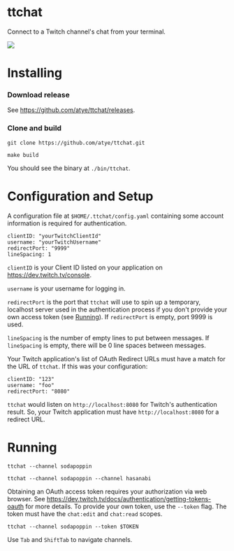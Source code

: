 # ttchat

Connect to a Twitch channel's chat from your terminal.

![](demo.gif)

# Installing

### Download release

See https://github.com/atye/ttchat/releases.

### Clone and build
```git clone https://github.com/atye/ttchat.git```

```make build```

You should see the binary at `./bin/ttchat`.

# Configuration and Setup

 A configuration file at `$HOME/.ttchat/config.yaml` containing some account information is required for authentication.

```
clientID: "yourTwitchClientId"
username: "yourTwitchUsername"
redirectPort: "9999"
lineSpacing: 1
```

`clientID` is your Client ID listed on your application on https://dev.twitch.tv/console.

`username` is your username for logging in.

`redirectPort` is the port that `ttchat` will use to spin up a temporary, localhost server used in the authentication process if you don't provide your own access token (see [Running](#running)). If `redirectPort` is empty, port 9999 is used.

`lineSpacing` is the number of empty lines to put between messages. If `lineSpacing` is empty, there will be 0 line spaces between messages.

Your Twitch application's list of OAuth Redirect URLs must have a match for the URL of `ttchat`. If this was your configuration:

```
clientID: "123"
username: "foo"
redirectPort: "8080"
```

`ttchat` would listen on `http://localhost:8080` for Twitch's authentication result. So, your Twitch application must have `http://localhost:8080` for a redirect URL.

# Running

`ttchat --channel sodapoppin`

`ttchat --channel sodapoppin --channel hasanabi`

Obtaining an OAuth access token requires your authorization via web browser. See https://dev.twitch.tv/docs/authentication/getting-tokens-oauth for more details. To provide your own token, use the `--token` flag. The token must have the `chat:edit` and `chat:read` scopes.

`ttchat --channel sodapoppin --token $TOKEN`

Use `Tab` and `ShiftTab` to navigate channels.
